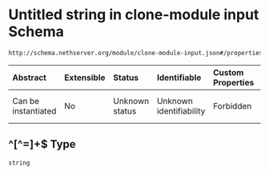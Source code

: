 # Untitled string in clone-module input Schema

```txt
http://schema.nethserver.org/module/clone-module-input.json#/properties/environment/patternProperties/^[^=]+$
```



| Abstract            | Extensible | Status         | Identifiable            | Custom Properties | Additional Properties | Access Restrictions | Defined In                                                                         |
| :------------------ | :--------- | :------------- | :---------------------- | :---------------- | :-------------------- | :------------------ | :--------------------------------------------------------------------------------- |
| Can be instantiated | No         | Unknown status | Unknown identifiability | Forbidden         | Allowed               | none                | [clone-module-input.json\*](module/clone-module-input.json "open original schema") |

## ^\[^=]+$ Type

`string`
